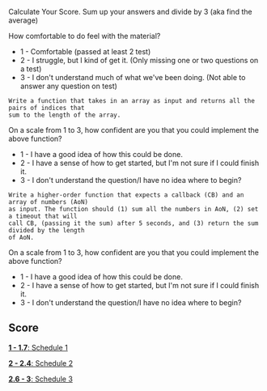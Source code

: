 Calculate Your Score. Sum up your answers and divide by 3 (aka find the average)

How comfortable to do feel with the material?
  * 1 - Comfortable (passed at least 2 test)
  * 2 - I struggle, but I kind of get it. (Only missing one or two questions on a test)
  * 3 - I don't understand much of what we've been doing. (Not able to answer any question on test)


```
Write a function that takes in an array as input and returns all the pairs of indices that 
sum to the length of the array.
```
On a scale from 1 to 3, how confident are you that you could implement the above function?
  * 1 - I have a good idea of how this could be done.
  * 2 - I have a sense of how to get started, but I'm not sure if I could finish it.
  * 3 - I don't understand the question/I have no idea where to begin?


```
Write a higher-order function that expects a callback (CB) and an array of numbers (AoN) 
as input. The function should (1) sum all the numbers in AoN, (2) set a timeout that will 
call CB, (passing it the sum) after 5 seconds, and (3) return the sum divided by the length 
of AoN.
```
On a scale from 1 to 3, how confident are you that you could implement the above function?
  * 1 - I have a good idea of how this could be done.
  * 2 - I have a sense of how to get started, but I'm not sure if I could finish it.
  * 3 - I don't understand the question/I have no idea where to begin?


## Score

[**1 - 1.7**: Schedule 1](./schedule1.md)

[**2 - 2.4**: Schedule 2](./schedule2.md)

[**2.6 - 3**: Schedule 3](./schedule3.md)

